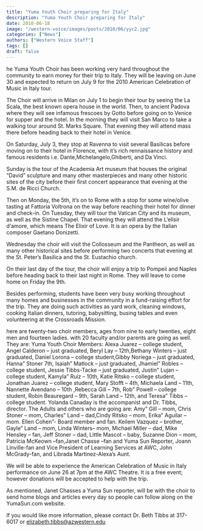 ```yaml
---
title: "Yuma Youth Choir preparing for Italy"
description: "Yuma Youth Choir preparing for Italy"
date: 2010-06-18
image: "/western-voice/images/posts/2010/06/yyc2.jpg"
categories: ["News"]
authors: ["Western Voice Staff"]
tags: []
draft: false
---
```

he Yuma Youth Choir has been working very hard throughout the community to earn money for their trip to Italy. They will be leaving on June 30 and expected to return on July 9 for the 2010 American Celebration of Music in Italy tour.

The Choir will arrive in Milan on July 1 to begin their tour by seeing the La Scala, the best known opera house in the world. Then, to ancient Padova where they will see infamous frescoes by Gotto before going on to Venice for supper and the hotel. In the morning they will visit San Marco to take a walking tour around St. Marks Square. That evening they will attend mass there before heading back to their hotel in Venice.

On Saturday, July 3, they stop at Ravenna to visit several Basilicas before moving on to their hotel in Florence, with it’s rich rennaissance history and famous residents i.e. Dante,Michelangelo,Ghiberti, and Da Vinci.

Sunday is the tour of the Academia Art museum that houses the original “David” sculpture and many other masterpieces and many other historic sites of the city before their first concert appearance that evening at the S.M. de Ricci Church.

Then on Monday, the 5th, it’s on to Rome with a stop for some wine/olive tasting at Fattoria Voltrona on the way before reaching their hotel for dinner and check-in. On Tuesday, they will tour the Vatican City and its museum, as well as the Sistine Chapel. That evening they will attend the L’elisir d‘amore, which means The Elixir of Love. It is an opera by the Italian composer Gaetano Donizetti.

Wednesday the choir will visit the Collosseum and the Pantheon, as well as many other historical sites before performing two concerts that evening at the St. Peter’s Basilica and the St. Eustachio church.

On their last day of the tour, the choir will enjoy a trip to Pompeii and Naples before heading back to their last night in Rome. They will leave to come home on Friday the 9th.

Besides performing, students have been very busy working throughout many homes and businesses in the community in a fund-raising effort for the trip. They are doing such activities as yard work, cleaning windows, cooking Italian dinners, tutoring, babysitting, busing tables and even volunteering at the Crossroads Mission.

here are twenty-two choir members, ages from nine to early twenties, eight men and fourteen ladies. with 20 faculty and/or parents are going as well. They are: Yuma Youth Choir Members: Alexa Juarez – college student, Angel Calderon – just graduated, Beryl Lay – 12th,Bethany Winters – just graduated, Daniel Lorona – college student,Gibby Noriega – just graduated, Hanna” Stoner 7th, Isaiah” Matlock – just graduated, Jhamiel” Robles – college student, Jessie Tibbs-Tacke – just graduated, Justin” Lujan – college student, Kamyla” Ruiz – 10th, Katie Ritsko – college student, Jonathan Juarez – college student, Mary Stofft – 4th, Michaela Land – 11th, Nannette Avendano – 10th ,Rebecca Gill – 7th, Rob” Powell – college student, Robin Beauregard – 9th, Sarah Land – 12th, and Teresa” Tibbs – college student. Yolanda Canaday is the accompanist and Dr. Tibbs, director. The Adults and others who are going are: Amy” Gill – mom, Chris Stoner – mom, Charles” Land – dad,Cindy Ritsko – mom, Erika” Aguilar – mom. Ellen Cohen”- Board member and fan. Keilem Vazquez – brother, Gayle” Land – mom, Linda Winters– mom, Michael Miller – dad, Mike Hensley – fan, Jeff Stoner – dad, Little Mascot – baby, Suzanne Dion – mom, Patricia McKeown –fan,Janet Chasse –fan and Yuma Sun Reporter, Joann Linville-fan and Vice President of Learning Services at AWC, John McGrady-fan, and Librada Martinez-Alexa’s Aunt.

We will be able to experience the American Celebration of Music in Italy performance on June 26 at 7pm at the AWC Theatre. It is a free event; however donations will be accepted to help with the trip.

As mentioned, Janet Chasses a Yuma Sun reporter, will be with the choir to send home blogs and articles every day so people can follow along on the YumaSun.com website.

If you would like more information, please contact Dr. Beth Tibbs at 317-6017 or elizabeth.tibbs@azwestern.edu